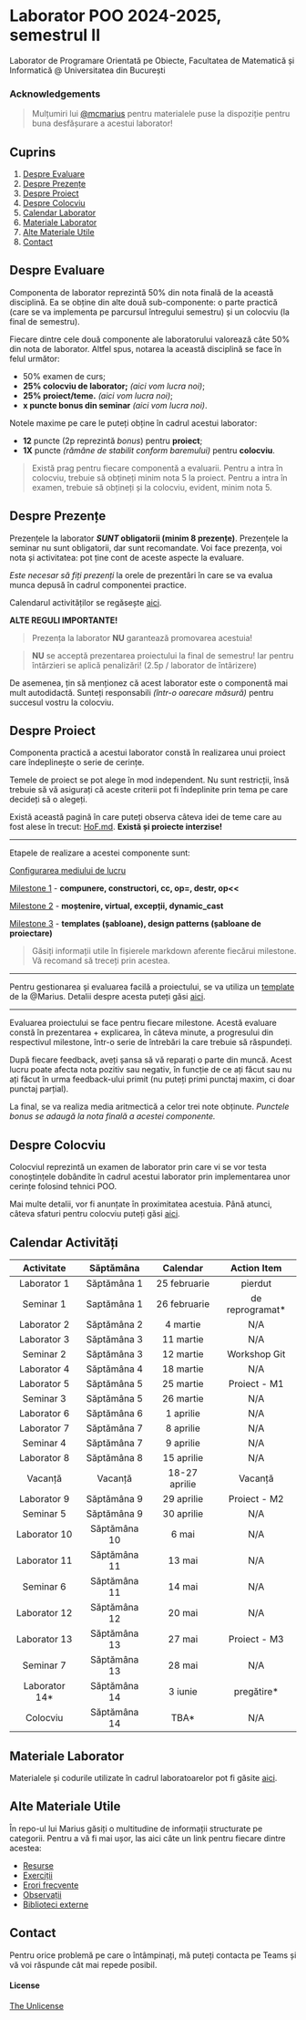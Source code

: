 
# Laborator POO 2024-2025, semestrul II
Laborator de Programare Orientată pe Obiecte, Facultatea de Matematică și Informatică @ Universitatea din București

### Acknowledgements
> Mulțumiri lui [@mcmarius](https://github.com/mcmarius) pentru materialele puse la dispoziție pentru buna desfășurare a acestui laborator!

## Cuprins
1. [Despre Evaluare](#despre-evaluare)
2. [Despre Prezențe](#despre-prezențe)
3. [Despre Proiect](#despre-proiect)
4. [Despre Colocviu](#despre-colocviu)
5. [Calendar Laborator](#calendar-activități)
6. [Materiale Laborator](#materiale-laborator)
7. [Alte Materiale Utile](#alte-materiale-utile)
8. [Contact](#contact)


## Despre Evaluare
Componenta de laborator reprezintă 50% din nota finală de la această disciplină. Ea se obține din alte două sub-componente: o parte practică (care se va implementa pe parcursul întregului semestru) și un colocviu (la final de semestru).

Fiecare dintre cele două componente ale laboratorului valorează câte 50% din nota de laborator. Altfel spus, notarea la această disciplină se face în felul următor:

- 50% examen de curs;
- **25% colocviu de laborator;** *(aici vom lucra noi)*;
- **25% proiect/teme.** *(aici vom lucra noi)*;
- **x puncte bonus din seminar** *(aici vom lucra noi)*.

Notele maxime pe care le puteți obține în cadrul acestui laborator:

- **12** puncte (2p reprezintă *bonus*) pentru **proiect**;
- **1X** puncte *(rămâne de stabilit conform baremului)* pentru **colocviu**.

> Există prag pentru fiecare componentă a evaluarii. Pentru a intra în colocviu, trebuie să obțineți minim nota 5 la proiect. Pentru a intra în examen, trebuie să obțineți și la colocviu, evident, minim nota 5.

## Despre Prezențe
Prezențele la laborator ***SUNT* obligatorii (minim 8 prezențe)**. Prezențele la seminar nu sunt obligatorii, dar sunt recomandate.
Voi face prezența, voi nota și activitatea: pot ține cont de aceste aspecte la evaluare.

*Este necesar să fiți prezenți* la orele de prezentări în care se va evalua munca depusă în cadrul componentei practice.

Calendarul activităților se regăsește [aici](#calendar-laborator).


**ALTE REGULI IMPORTANTE!**
> Prezența la laborator **NU** garantează promovarea acestuia!

> **NU** se acceptă prezentarea proiectului la final de semestru! Iar pentru întârzieri se aplică penalizări! (2.5p / laborator de întârizere)

De asemenea, țin să menționez că acest laborator este o componentă mai mult autodidactă. Sunteți responsabili *(într-o oarecare măsură)* pentru succesul vostru la colocviu.

## Despre Proiect
Componenta practică a acestui laborator constă în realizarea unui proiect care îndeplinește o serie de cerințe.

Temele de proiect se pot alege în mod independent. Nu sunt restricții, însă trebuie să vă asigurați că aceste criterii pot fi îndeplinite prin tema pe care decideți să o alegeți.

Există această pagină în care puteți observa câteva idei de teme care au fost alese în trecut: [HoF.md](https://github.com/mcmarius/poo/blob/master/HoF.md). **Există și proiecte interzise!**

***
Etapele de realizare a acestei componente sunt:

[Configurarea mediului de lucru](https://github.com/mcmarius/poo/tree/master/env)

[Milestone 1](https://github.com/mcmarius/poo/tree/master/tema-1) - **compunere, constructori, cc, op=, destr, op<<**

[Milestone 2](https://github.com/mcmarius/poo/tree/master/tema-2) - **moștenire, virtual, excepții, dynamic_cast**

[Milestone 3](https://github.com/mcmarius/poo/tree/master/tema-3) - **templates (șabloane), design patterns (șabloane de proiectare)**

> Găsiți informații utile în fișierele markdown aferente fiecărui milestone. Vă recomand să treceți prin acestea.

***

Pentru gestionarea și evaluarea facilă a proiectului, se va utiliza un [template](https://github.com/MaximTiberiu/oop-template) de la @Marius. Detalii despre acesta puteți găsi [aici](https://github.com/mcmarius/poo/blob/master/env/setup.md).

***

Evaluarea proiectului se face pentru fiecare milestone. Acestă evaluare constă în prezentarea + explicarea, în câteva minute, a progresului din respectivul milestone, într-o serie de întrebări la care trebuie să răspundeți.

După fiecare feedback, aveți șansa să vă reparați o parte din muncă. Acest lucru poate afecta nota pozitiv sau negativ, în funcție de ce ați făcut sau nu ați făcut în urma feedback-ului primit (nu puteți primi punctaj maxim, ci doar punctaj parțial).

La final, se va realiza media aritmectică a celor trei note obținute. *Punctele bonus se adaugă la nota finală a acestei componente.*

## Despre Colocviu
Colocviul reprezintă un examen de laborator prin care vi se vor testa conoștințele dobândite în cadrul acestui laborator prin implementarea unor cerințe folosind tehnici POO.

Mai multe detalii, vor fi anunțate în proximitatea acestuia. Până atunci, câteva sfaturi pentru colocviu puteți găsi [aici](https://github.com/mcmarius/poo/blob/master/colocviu.md).

## Calendar Activități
| Activitate      | Săptămâna         | Calendar          | Action Item     |
| :-----------:   | :---------------: | :-------------:   | :-------------: |
| Laborator 1     | Săptămâna 1       | 25 februarie      | pierdut         |
| Seminar 1       | Saptămâna 1       | 26 februarie      | de reprogramat* |
| Laborator 2     | Săptămâna 2       | 4 martie          | N/A             |
| Laborator 3     | Săptămâna 3       | 11 martie         | N/A             |
| Seminar 2       | Săptămâna 3       | 12 martie         | Workshop Git    |
| Laborator 4     | Săptămâna 4       | 18 martie         | N/A             |
| Laborator 5     | Săptămâna 5       | 25 martie         | Proiect - M1    |
| Seminar 3       | Săptămâna 5       | 26 martie         | N/A             |
| Laborator 6     | Săptămâna 6       | 1 aprilie         | N/A             |
| Laborator 7     | Săptămâna 7       | 8 aprilie         | N/A             |
| Seminar 4       | Săptămâna 7       | 9 aprilie         | N/A             |
| Laborator 8     | Săptămâna 8       | 15 aprilie        | N/A             |
| Vacanță         | Vacanță           | 18-27 aprilie     | Vacanță         |
| Laborator 9     | Săptămâna 9       | 29 aprilie        | Proiect - M2    |
| Seminar 5       | Săptămâna 9       | 30 aprilie        | N/A             |
| Laborator 10    | Săptămâna 10      | 6 mai             | N/A             |
| Laborator 11    | Săptămâna 11      | 13 mai            | N/A             |
| Seminar 6       | Săptămâna 11      | 14 mai            | N/A             |
| Laborator 12    | Săptămâna 12      | 20 mai            | N/A             |
| Laborator 13    | Săptămâna 13      | 27 mai            | Proiect - M3    |
| Seminar 7       | Săptămâna 13      | 28 mai            | N/A             |
| Laborator 14*   | Săptămâna 14      | 3 iunie           | pregătire*      |
| Colocviu        | Săptămâna 14      | TBA*              | N/A             |

## Materiale Laborator
Materialele și codurile utilizate în cadrul laboratoarelor pot fi găsite [aici](https://github.com/MaximTiberiu/oop-lab/tree/main/materiale/).

## Alte Materiale Utile
În repo-ul lui Marius găsiți o multitudine de informații structurate pe categorii. Pentru a vă fi mai ușor, las aici câte un link pentru fiecare dintre acestea:

- [Resurse](https://github.com/mcmarius/poo/blob/master/README.md#resurse)
- [Exerciții](https://github.com/mcmarius/poo/tree/master/exercitii)
- [Erori frecvente](https://github.com/mcmarius/poo/blob/master/erori.md)
- [Observații](https://github.com/mcmarius/poo/blob/master/obs.md)
- [Biblioteci externe](https://github.com/mcmarius/poo/blob/master/libs)

## Contact
Pentru orice problemă pe care o întâmpinați, mă puteți contacta pe Teams și vă voi răspunde cât mai repede posibil.

#### License
[The Unlicense](https://github.com/MaximTiberiu/oop-lab/blob/main/LICENSE)

